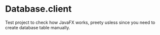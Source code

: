 # Database.client
Test project to check how JavaFX works, preety usless since you need to create database table manually.
